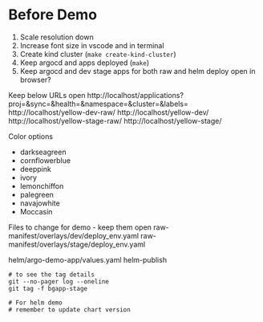 # Before Demo

1. Scale resolution down
1. Increase font size in vscode and in terminal
1. Create kind cluster (`make create-kind-cluster`)
1. Keep argocd and apps deployed  (`make`)
1. Keep argocd and dev stage apps for both raw and helm deploy open in browser?

Keep below URLs open
http://localhost/applications?proj=&sync=&health=&namespace=&cluster=&labels=
http://localhost/yellow-dev-raw/
http://localhost/yellow-dev/
http://localhost/yellow-stage-raw/
http://localhost/yellow-stage/

Color options
- darkseagreen
- cornflowerblue
- deeppink 
- ivory
- lemonchiffon
- palegreen
- navajowhite
- Moccasin

Files to change for demo - keep them open
raw-manifest/overlays/dev/deploy_env.yaml
raw-manifest/overlays/stage/deploy_env.yaml

helm/argo-demo-app/values.yaml
helm-publish

```
# to see the tag details
git --no-pager log --oneline
git tag -f bgapp-stage

# For helm demo
# remember to update chart version
```